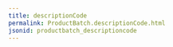 ```yaml
---
title: descriptionCode
permalink: ProductBatch.descriptionCode.html
jsonid: productbatch_descriptioncode
---
```

